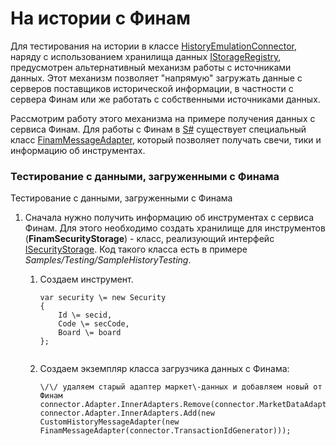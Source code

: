 # На истории с Финам

Для тестирования на истории в классе [HistoryEmulationConnector](../api/StockSharp.Algo.Testing.HistoryEmulationConnector.html), наряду с использованием хранилища данных [IStorageRegistry](../api/StockSharp.Algo.Storages.IStorageRegistry.html), предусмотрен альтернативный механизм работы с источниками данных. Этот механизм позволяет "напрямую" загружать данные с серверов поставщиков исторической информации, в частности с сервера Финам или же работать с собственными источниками данных. 

Рассмотрим работу этого механизма на примере получения данных с сервиса Финам. Для работы с Финам в [S\#](StockSharpAbout.md) существует специальный класс [FinamMessageAdapter](../api/StockSharp.Finam.FinamMessageAdapter.html), который позволяет получать свечи, тики и информацию об инструментах. 

### Тестирование с данными, загруженными с Финама

Тестирование с данными, загруженными с Финама

1. Сначала нужно получить информацию об инструментах с сервиса Финам. Для этого необходимо создать хранилище для инструментов (**FinamSecurityStorage**) \- класс, реализующий интерфейс [ISecurityStorage](../api/StockSharp.Algo.Storages.ISecurityStorage.html). Код такого класса есть в примере *Samples\/Testing\/SampleHistoryTesting*. 
   1. Создаем инструмент.

      ```none
      var security \= new Security
      {
          Id \= secid,
          Code \= secCode,
          Board \= board
      };
       
      ```
   2. Создаем экземпляр класса загрузчика данных с Финама:

      ```none
      \/\/ удаляем старый адаптер маркет\-данных и добавляем новый от Финам
      connector.Adapter.InnerAdapters.Remove(connector.MarketDataAdapter);
      connector.Adapter.InnerAdapters.Add(new CustomHistoryMessageAdapter(new FinamMessageAdapter(connector.TransactionIdGenerator)));
      ```
